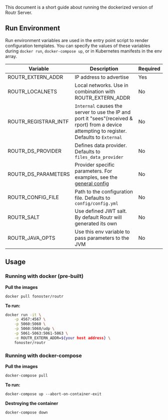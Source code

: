 This document is a short guide about running the dockerized version of Routr Server.

## Run Environment

Run environment variables are used in the entry point script to render configuration templates. You can specify the values of these variables during `docker run`, `docker-compose up`, or in Kubernetes manifests in the env array.

| Variable | Description | Required |
| --- | --- | --- |
| ROUTR_EXTERN_ADDR | IP address to advertise  | Yes |
| ROUTR_LOCALNETS | Local networks. Use in combination with ROUTR_EXTERN_ADDR | No |
| ROUTR_REGISTRAR_INTF | `Internal` causes the server to use the IP and port it "sees"(received & rport) from a device attempting to register. Defaults to `External` | No |
| ROUTR_DS_PROVIDER | Defines data provider. Defaults to `files_data_provider` | No |
| ROUTR_DS_PARAMETERS | Provider specific parameters. For examples, see the [general config](https://routr.io/docs/configuration/general/)  | No |
| ROUTR_CONFIG_FILE | Path to the configuration file. Defaults to `config/config.yml` | No |
| ROUTR_SALT | Use defined JWT salt. By default Routr will generated its own  | No |
| ROUTR_JAVA_OPTS | Use this env variable to pass parameters to the JVM | No |

## Usage

### Running with docker (pre-built)

**Pull the images**

`docker pull fonoster/routr`

**To run:**

```bash
docker run -it \
    -p 4567:4567 \
    -p 5060:5060 \
    -p 5060:5060/udp \
    -p 5061-5063:5061-5063 \
    -e ROUTR_EXTERN_ADDR=${your host address} \
    fonoster/routr
```

### Running with docker-compose

**Pull the images**

`docker-compose pull`

**To run:**

`docker-compose up --abort-on-container-exit`

**Destroying the container**

`docker-compose down`
